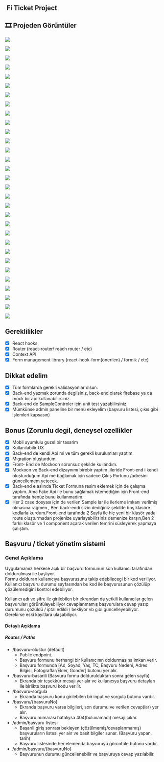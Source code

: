 ##  Fi Ticket Project

## **🎞 Projeden Görüntüler**

![](https://33333.cdn.cke-cs.com/kSW7V9NHUXugvhoQeFaf/images/9c6e8393c572ab6584814adc77b58ee5768665eff782405a.png)

![](https://33333.cdn.cke-cs.com/kSW7V9NHUXugvhoQeFaf/images/25458ebab38210b863056f3a27800279875952e422bdea0d.png)

![](https://33333.cdn.cke-cs.com/kSW7V9NHUXugvhoQeFaf/images/c38e826c53575f99519b87edb7f6ce44475763d8ec5b5511.png)

![](https://33333.cdn.cke-cs.com/kSW7V9NHUXugvhoQeFaf/images/1554dff42c2f4e4ab0ad1dc8b84ffd7070c03fef18ffc63f.png)

![](https://33333.cdn.cke-cs.com/kSW7V9NHUXugvhoQeFaf/images/e8f563b8f26ab3b401902f55d4d83643a4381c47dad4e116.png)

![](https://33333.cdn.cke-cs.com/kSW7V9NHUXugvhoQeFaf/images/a4443375cec5e2e9f4d1311562a72bc29dcae6f782fce1bc.png)

![](https://33333.cdn.cke-cs.com/kSW7V9NHUXugvhoQeFaf/images/60306af5968d0000752af5606e85167a7a7574440cf2bd9f.png)

![](https://33333.cdn.cke-cs.com/kSW7V9NHUXugvhoQeFaf/images/3cdd2cb8c342e50959e5727576318a2069d03e1cab570b22.png)

![](https://33333.cdn.cke-cs.com/kSW7V9NHUXugvhoQeFaf/images/1b52c251aedabfac36324a446c7abf79e8bab0f6ce23beef.png)

![](https://33333.cdn.cke-cs.com/kSW7V9NHUXugvhoQeFaf/images/9317b31c4a695976e4692c27a122df01ef9410d6a699a4fa.png)

![](https://33333.cdn.cke-cs.com/kSW7V9NHUXugvhoQeFaf/images/88898cc57374e3a476fd6f61e2ae22caed85b6f57f5a56c7.png)

![](https://33333.cdn.cke-cs.com/kSW7V9NHUXugvhoQeFaf/images/b23196bbfbc36a14e83a974f36f2b622efe038b18ef261b9.png)

![](https://33333.cdn.cke-cs.com/kSW7V9NHUXugvhoQeFaf/images/19a00c575c01a7d5f6ddf6854109a91ff66a882c7282245c.png)

![](https://33333.cdn.cke-cs.com/kSW7V9NHUXugvhoQeFaf/images/f846c5522db6c6000b86e4ded7817313f3ea1206caad4e13.png)

![](https://33333.cdn.cke-cs.com/kSW7V9NHUXugvhoQeFaf/images/55cd104549e0c360319aa1639443cd9b092a9ba171e13837.png)

![](https://33333.cdn.cke-cs.com/kSW7V9NHUXugvhoQeFaf/images/edc933ac150b2e0449e604cff9e2f8e480a65ec9cc7a57e8.png)

![](https://33333.cdn.cke-cs.com/kSW7V9NHUXugvhoQeFaf/images/84782208f5b24d2632270102d40e0910c6c68ee11eed15e4.png)

![](https://33333.cdn.cke-cs.com/kSW7V9NHUXugvhoQeFaf/images/47d08b848bd2d2ee8bb355d353cd195b72ed1dc99acbb45e.png)

![](https://33333.cdn.cke-cs.com/kSW7V9NHUXugvhoQeFaf/images/be25c0d50b34f47fb500610a1b2cc9c9c348339cef7c97d4.png)

![](https://33333.cdn.cke-cs.com/kSW7V9NHUXugvhoQeFaf/images/91d836e4c01e2476de6a70bf05f598e8c14dbefdec4a2100.png)

![](https://33333.cdn.cke-cs.com/kSW7V9NHUXugvhoQeFaf/images/18522b1715c707ecc905dbb213c2bc76ac6f85503d32ee21.png)

![](https://33333.cdn.cke-cs.com/kSW7V9NHUXugvhoQeFaf/images/90e0bfde07473f3b1778da51cf268db42eede859787d0689.png)

![](https://33333.cdn.cke-cs.com/kSW7V9NHUXugvhoQeFaf/images/85b45fae26837608c6a9ec842a38b8f4854723b4e19d8e0c.png)

![](https://33333.cdn.cke-cs.com/kSW7V9NHUXugvhoQeFaf/images/7cc3e931e27b9b30e6dbc9fc67a056cf043e0ae305a36da4.png)

![](https://33333.cdn.cke-cs.com/kSW7V9NHUXugvhoQeFaf/images/5667b7a5e3ef440d13c9bb0607f79690fbff300aa1483d96.png)

![](https://33333.cdn.cke-cs.com/kSW7V9NHUXugvhoQeFaf/images/b654381c43e3558b4e885f4b587dc8869fa46f2ed9e44fcd.png)

![](https://33333.cdn.cke-cs.com/kSW7V9NHUXugvhoQeFaf/images/1936cbd47d3b6b14e86e5b076a351333b8e755d112ab9e1d.png)

![](https://33333.cdn.cke-cs.com/kSW7V9NHUXugvhoQeFaf/images/31d6c0c001692c9a68bdb126df4c4244bb146b9f7c84e94b.png)

![](https://33333.cdn.cke-cs.com/kSW7V9NHUXugvhoQeFaf/images/77f663b24657b3772dec22d07a1c321e958999f1f7c0f1b0.png)

![](https://33333.cdn.cke-cs.com/kSW7V9NHUXugvhoQeFaf/images/049481b9869495b1f9c65a67496f577421ba97b54aa93703.png)

![](https://33333.cdn.cke-cs.com/kSW7V9NHUXugvhoQeFaf/images/03d72c474dd48e883bf3f125f4dea9bc88a8f7be2dc5c375.png)

## Gereklilikler

- [x] React hooks
- [x] Router (react-router/ reach router / etc)
- [x] Context API
- [x] Form management library (react-hook-form(önerilen) / formik / etc)

## Dikkat edelim

- [x] Tüm formlarda gerekli validasyonlar olsun.
- [x] Back-end yazmak zorunda degilsiniz, back-end olarak firebase ya da mock bir api kullanabilirsiniz.
- [x] Back-end de SampleControler için unit test yazabilirsiniz.
- [x] Mümkünse admin paneline bir menü ekleyelim (başvuru listesi, çıkıs gibi işlemleri kapsasın)

## Bonus (Zorunlu degil, deneysel ozellikler

- [x] Mobil uyumlulu guzel bir tasarim
- [x] Kullanilabilir UX
- [x] Back-end de kendi Api mi ve tüm gerekli kurulumları yaptım.
- [x] Migration oluşturdum.
- [x] Front- End de Mockoon sorunsuz şekilde kullandım.
- [x] Mockoon ve Back-end dizaynımı birebir yaptım ,ileride Front-end i kendi oluşturduğum Api me bağlamak için sadece Çıkış Portunu /adresini güncellemem yetecek.
- [x] Back-end e aslında Ticket Formuna resim eklemek için de çalışma yaptım. Ama Fake Api ile bunu sağlamak istemediğim için Front-end tarafında henüz bunu kullanmadım.
- [x] Her 2 case dosyası için de verilen Sample lar ile ilerleme imkanı verilmiş olmasına rağmen , Ben back-endi sizin dediğiniz şekilde boş klasöre kodlarla kurdum.Front-end tarafında 2 Sayfa ile hiç yeni bir klasör yada route oluşturmadan projenize uyarlayabilirsiniz demenize karşın,Ben 2 farklı klasör ve 1 component açarak verilen temrini süsleyerek yapmaya çalıştım.

## Başvuru / ticket yönetim sistemi

### Genel Açıklama

Uygulamamız herkese açık bir başvuru formunun son kullanıcı tarafından doldurulması ile başlıyor.  
Formu dolduran kullanıcıya başvurusunu takip edebilecegi bir kod veriliyor. Kullanıcı başvuru durumu sayfasından bu kod ile başvurusunun çözülüp çözülemedigini kontrol edebiliyor.

Kullanıcı adı ve şifre ile girilebilen bir ekrandan da yetkili kullanıcılar gelen başvuruları görüntüleyebiliyor cevaplanmamış başvurulara cevap yazıp durumunu çözüldü / iptal edildi / bekliyor vb gibi güncelleyebiliyor. Gerekirse eski kayıtlara ulaşabiliyor.

#### Detaylı Açıklama

##### Routes / Paths

- /basvuru-olustur (default)
  - Public endpoint.
  - Başvuru formunu herhangi bir kullanıcının doldurmasına imkan verir.
  - Başvuru formunda \[Ad, Soyad, Yaş, TC, Başvuru Nedeni, Adres Bilgisi, Fotograflar/Ekler, Gonder\] butonu yer alır.
- /basvuru-basarili (Basvuru formu doldurulduktan sonra gelen sayfa)
  - Ekranda bir teşekkür mesajı yer alır ve kullanıcıya başvuru detayları ile birlikte başvuru kodu verilir.
- /basvuru-sorgula
  - Ekranda başvuru kodu girilebilen bir input ve sorgula butonu vardır.
- /basvuru/{basvuruNo}
  - Ekranda başvuru varsa bilgileri, son durumu ve verilen cevap(lar) yer alır.
  - Başvuru numarası hatalıysa 404(bulunamadı) mesajı çıkar.
- /admin/basvuru-listesi
  - Başarıli giriş sonrası bekleyen (çözülmemiş/cevaplanmamış) başvuruların listesi yer alır ve basit bilgiler sunar. (Başvuru yapan, tarih)
  - Başvuru listesinde her elemenda başvuruyu görüntüle butonu vardır.
- /admin/basvuru/{basvuruNo}
  - Başvurunun durumu güncellenebilir ve başvuruya cevap yazılabilir.
